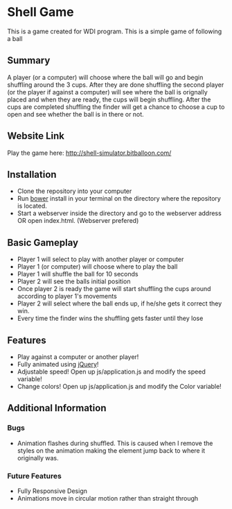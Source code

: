 # Shell Game

  This is a game created for WDI program.  This is a simple game of following a ball

## Summary

  A player (or a computer) will choose where the ball will go and begin shuffling around the 3 cups.  After they are done shuffling
  the second player (or the player if against a computer) will see where the ball is orignally placed and when they are ready, the cups will begin shuffling.  After the cups are completed shuffling the finder will get a chance to choose a cup to open and see whether the ball is in there or not.

## Website Link

  Play the game here: http://shell-simulator.bitballoon.com/

## Installation

  - Clone the repository into your computer
  - Run [bower](http://www.bower.io) install in your terminal on the directory where the repository is located.
  - Start a webserver inside the directory and go to the webserver address OR open index.html.   (Webserver prefered)


## Basic Gameplay

  - Player 1 will select to play with another player or computer
  - Player 1 (or computer) will choose where to play the ball
  - Player 1 will shuffle the ball for 10 seconds
  - Player 2 will see the balls initial position
  - Once player 2 is ready the game will start shuffling the cups around according to player 1's movements
  - Player 2 will select where the ball ends up, if he/she gets it correct they win.
  - Every time the finder wins the shuffling gets faster until they lose

## Features

  - Play against a computer or another player!
  - Fully animated using [jQuery](http://www.jquery.com)!
  - Adjustable speed!  Open up js/application.js and modify the speed variable!
  - Change colors!  Open up js/application.js and modify the Color variable!

## Additional Information

### Bugs
    
  - Animation flashes during shuffled.  This is caused when I remove the styles on the animation making the element jump back to where it originally was.

### Future Features

 - Fully Responsive Design
 - Animations move in circular motion rather than straight through
 